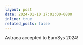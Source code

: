 ```yaml
---
layout: post
date: 2024-01-10 17:01:00+0800
inline: true
related_posts: false
---
```


Astraea accepted to EuroSys 2024!

